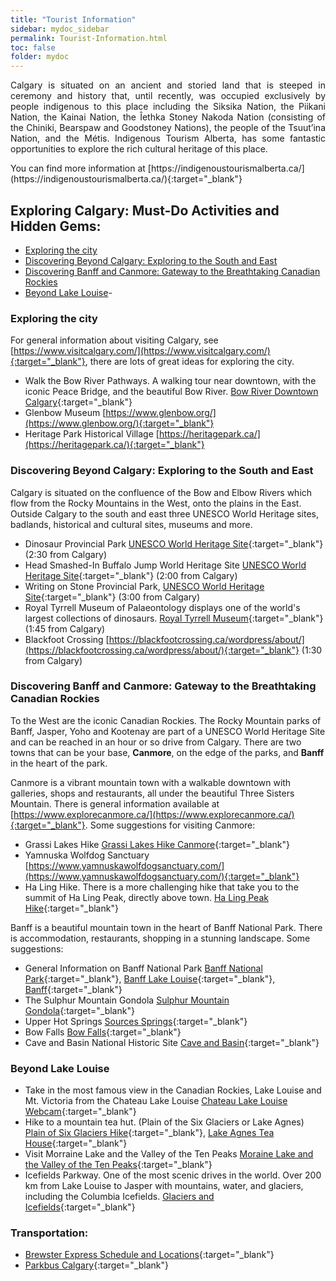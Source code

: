 ```yaml
---
title: "Tourist Information"
sidebar: mydoc_sidebar
permalink: Tourist-Information.html
toc: false 
folder: mydoc
---
```

<p align="justify">
Calgary is situated on an ancient and storied land that is steeped in ceremony and history that, until recently, was occupied exclusively by people indigenous to this place including the Siksika Nation, the Piikani Nation, the Kainai Nation, the Îethka Stoney Nakoda Nation (consisting of the Chiniki, Bearspaw and Goodstoney Nations), the people of the Tsuut’ina Nation, and the Métis. Indigenous Tourism Alberta, has some fantastic opportunities to explore the rich cultural heritage of this place.</p>
You can find more information at [https://indigenoustourismalberta.ca/](https://indigenoustourismalberta.ca/){:target="_blank"}

## Exploring Calgary: Must-Do Activities and Hidden Gems:
* [Exploring the city](#exploring-the-city)
* [Discovering Beyond Calgary: Exploring to the South and East](#discovering-beyond-calgary-exploring-to-the-south-and-east)
* [Discovering Banff and Canmore: Gateway to the Breathtaking Canadian Rockies](#discovering-banff-and-canmore-gateway-to-the-breathtaking-canadian-rockies)
* [Beyond Lake Louise](#beyond-lake-louise)-

### Exploring the city
For general information about visiting Calgary, see [https://www.visitcalgary.com/](https://www.visitcalgary.com/){:target="_blank"}, there are lots of great ideas for exploring the city.  

- Walk the Bow River Pathways. A walking tour near downtown, with the iconic Peace Bridge, and the beautiful Bow River. [Bow River Downtown Calgary](https://www.10adventures.com/hikes/calgary/bow-river-downtown-calgary/){:target="_blank"}
- Glenbow Museum [https://www.glenbow.org/](https://www.glenbow.org/){:target="_blank"}
- Heritage Park Historical Village [https://heritagepark.ca/](https://heritagepark.ca/){:target="_blank"}

### Discovering Beyond Calgary: Exploring to the South and East
Calgary is situated on the confluence of the Bow and Elbow Rivers which flow from the Rocky Mountains in the West, onto the plains in the East. Outside Calgary to the south and east three UNESCO World Heritage sites, badlands, historical and cultural sites, museums and more.  

- Dinosaur Provincial Park [UNESCO World Heritage Site](https://www.albertaparks.ca/parks/south/dinosaur-pp/){:target="_blank"} (2:30 from Calgary)
- Head Smashed-In Buffalo Jump World Heritage Site [UNESCO World Heritage Site](https://headsmashedin.ca/){:target="_blank"} (2:00 from Calgary)
- Writing on Stone Provincial Park, [UNESCO World Heritage Site](https://www.albertaparks.ca/parks/south/writing-on-stone-pp/){:target="_blank"} (3:00 from Calgary)
- Royal Tyrrell Museum of Palaeontology displays one of the world's largest collections of dinosaurs. [Royal Tyrrell Museum](https://tyrrellmuseum.com/){:target="_blank"} (1:45 from Calgary)
- Blackfoot Crossing [https://blackfootcrossing.ca/wordpress/about/](https://blackfootcrossing.ca/wordpress/about/){:target="_blank"} (1:30 from Calgary)

### Discovering Banff and Canmore: Gateway to the Breathtaking Canadian Rockies
To the West are the iconic Canadian Rockies. The Rocky Mountain parks of Banff, Jasper, Yoho and Kootenay are part of a UNESCO World Heritage Site and can be reached in an hour or so drive from Calgary. There are two towns that can be your base, <b>Canmore</b>, on the edge of the parks, and <b>Banff</b> in the heart of the park.

Canmore is a vibrant mountain town with a walkable downtown with galleries, shops and restaurants, all under the beautiful Three Sisters Mountain. There is general information available at [https://www.explorecanmore.ca/](https://www.explorecanmore.ca/){:target="_blank"}. Some suggestions for visiting Canmore:

- Grassi Lakes Hike [Grassi Lakes Hike Canmore](https://www.travelbanffcanada.com/grassi-lakes-hike-canmore/){:target="_blank"}
- Yamnuska Wolfdog Sanctuary [https://www.yamnuskawolfdogsanctuary.com/](https://www.yamnuskawolfdogsanctuary.com/){:target="_blank"}
- Ha Ling Hike. There is a more challenging hike that take you to the summit of Ha Ling Peak, directly above town. [Ha Ling Peak Hike](https://destinationlesstravel.com/ha-ling-peak-hike/){:target="_blank"}

Banff is a beautiful mountain town in the heart of Banff National Park. There is accommodation, restaurants, shopping in a stunning landscape. Some suggestions:

- General Information on Banff National Park [Banff National Park](https://parks.canada.ca/pn-np/ab/banff){:target="_blank"}, [Banff Lake Louise](https://www.banfflakelouise.com/){:target="_blank"}, [Banff](https://banff.ca/){:target="_blank"}
- The Sulphur Mountain Gondola [Sulphur Mountain Gondola](https://gondolabanff.com/){:target="_blank"}
- Upper Hot Springs [Sources Springs](https://parks.canada.ca/voyage-travel/promotion/sources-springs/banff){:target="_blank"}
- Bow Falls [Bow Falls](https://www.travelalberta.com/listings/bow-falls-23787){:target="_blank"}
- Cave and Basin National Historic Site [Cave and Basin](https://parks.canada.ca/lhn-nhs/ab/caveandbasin){:target="_blank"}

### Beyond Lake Louise
- Take in the most famous view in the Canadian Rockies, Lake Louise and Mt. Victoria from the Chateau Lake Louise [Chateau Lake Louise Webcam](https://www.chateau-lake-louise.com/webcam/){:target="_blank"}
- Hike to a mountain tea hut. (Plain of the Six Glaciers or Lake Agnes) [Plain of Six Glaciers Hike](https://www.travelbanffcanada.com/plain-of-six-glaciers-hike/){:target="_blank"}, [Lake Agnes Tea House](http://www.lakeagnesteahouse.com/){:target="_blank"}
- Visit Morraine Lake and the Valley of the Ten Peaks [Moraine Lake and the Valley of the Ten Peaks](https://parks.canada.ca/pn-np/ab/banff/visit/les10-top10/louise){:target="_blank"}
- Icefields Parkway. One of the most scenic drives in the world. Over 200 km from Lake Louise to Jasper with mountains, water, and glaciers, including the Columbia Icefields. [Glaciers and Icefields](https://parks.canada.ca/pn-np/ab/banff/visit/les10-top10/glaciers-icefields){:target="_blank"}

### Transportation:

- [Brewster Express Schedule and Locations](https://www.banffjaspercollection.com/brewster-express/schedule-locations/){:target="_blank"}
- [Parkbus Calgary](https://parks.canada.ca/pn-np/ab/banff/visit/parkbus/calgary){:target="_blank"}